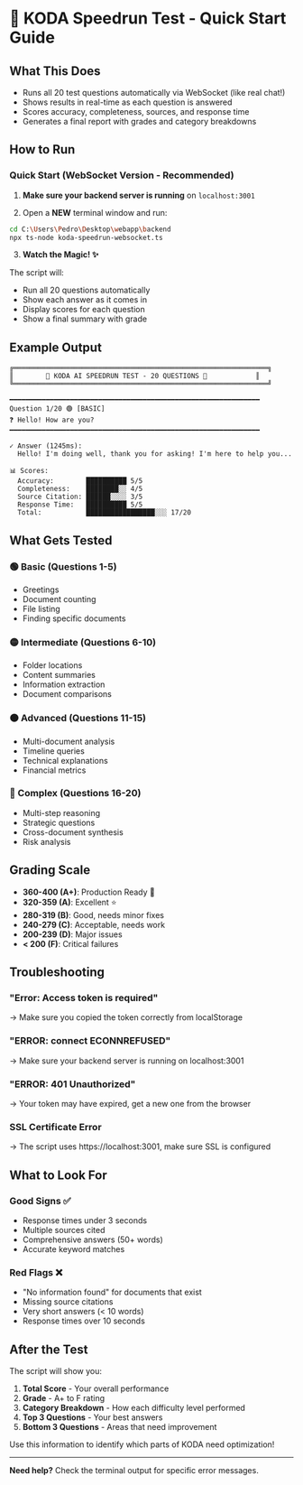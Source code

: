 # 🚀 KODA Speedrun Test - Quick Start Guide

## What This Does
- Runs all 20 test questions automatically via WebSocket (like real chat!)
- Shows results in real-time as each question is answered
- Scores accuracy, completeness, sources, and response time
- Generates a final report with grades and category breakdowns

## How to Run

### Quick Start (WebSocket Version - Recommended)

1. **Make sure your backend server is running** on `localhost:3001`

2. Open a **NEW** terminal window and run:

```bash
cd C:\Users\Pedro\Desktop\webapp\backend
npx ts-node koda-speedrun-websocket.ts
```

3. **Watch the Magic! ✨**

The script will:
- Run all 20 questions automatically
- Show each answer as it comes in
- Display scores for each question
- Show a final summary with grade

## Example Output

```
╔═══════════════════════════════════════════════════════════════╗
║        🚀 KODA AI SPEEDRUN TEST - 20 QUESTIONS 🚀            ║
╚═══════════════════════════════════════════════════════════════╝

━━━━━━━━━━━━━━━━━━━━━━━━━━━━━━━━━━━━━━━━━━━━━━━━━━━━━━━━━━━━━━
Question 1/20 🟢 [BASIC]
❓ Hello! How are you?
━━━━━━━━━━━━━━━━━━━━━━━━━━━━━━━━━━━━━━━━━━━━━━━━━━━━━━━━━━━━━━

✓ Answer (1245ms):
  Hello! I'm doing well, thank you for asking! I'm here to help you...

📊 Scores:
  Accuracy:        ██████████ 5/5
  Completeness:    ████████░░ 4/5
  Source Citation: ██████░░░░ 3/5
  Response Time:   ██████████ 5/5
  Total:           █████████████████░░░ 17/20
```

## What Gets Tested

### 🟢 Basic (Questions 1-5)
- Greetings
- Document counting
- File listing
- Finding specific documents

### 🟡 Intermediate (Questions 6-10)
- Folder locations
- Content summaries
- Information extraction
- Document comparisons

### 🟠 Advanced (Questions 11-15)
- Multi-document analysis
- Timeline queries
- Technical explanations
- Financial metrics

### 🔴 Complex (Questions 16-20)
- Multi-step reasoning
- Strategic questions
- Cross-document synthesis
- Risk analysis

## Grading Scale

- **360-400 (A+)**: Production Ready 🎉
- **320-359 (A)**: Excellent ⭐
- **280-319 (B)**: Good, needs minor fixes
- **240-279 (C)**: Acceptable, needs work
- **200-239 (D)**: Major issues
- **< 200 (F)**: Critical failures

## Troubleshooting

### "Error: Access token is required"
→ Make sure you copied the token correctly from localStorage

### "ERROR: connect ECONNREFUSED"
→ Make sure your backend server is running on localhost:3001

### "ERROR: 401 Unauthorized"
→ Your token may have expired, get a new one from the browser

### SSL Certificate Error
→ The script uses https://localhost:3001, make sure SSL is configured

## What to Look For

### Good Signs ✅
- Response times under 3 seconds
- Multiple sources cited
- Comprehensive answers (50+ words)
- Accurate keyword matches

### Red Flags ❌
- "No information found" for documents that exist
- Missing source citations
- Very short answers (< 10 words)
- Response times over 10 seconds

## After the Test

The script will show you:
1. **Total Score** - Your overall performance
2. **Grade** - A+ to F rating
3. **Category Breakdown** - How each difficulty level performed
4. **Top 3 Questions** - Your best answers
5. **Bottom 3 Questions** - Areas that need improvement

Use this information to identify which parts of KODA need optimization!

---

**Need help?** Check the terminal output for specific error messages.
